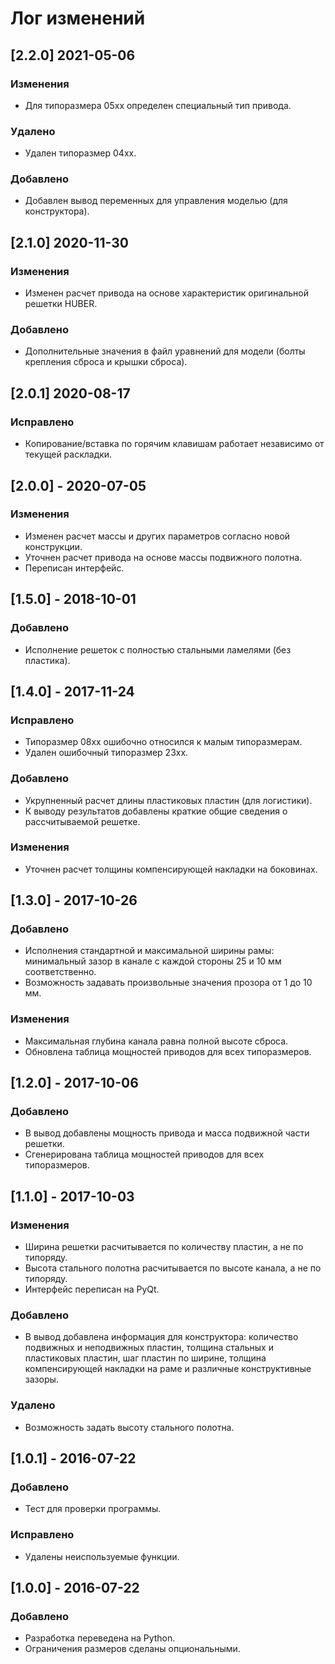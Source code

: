 ﻿# Лог изменений

[//]: # (YYYY-MM-DD)
[//]: # (Added, Changed, Deprecated, Removed, Fixed, Security)
[//]: # (Добавлено, Изменения, Устарело, Удалено, Исправлено, Безопасность)

## [2.2.0] 2021-05-06

### Изменения

- Для типоразмера 05хх определен специальный тип привода.

### Удалено

- Удален типоразмер 04хх.

### Добавлено

- Добавлен вывод переменных для управления моделью (для конструктора).

## [2.1.0] 2020-11-30

### Изменения

- Изменен расчет привода на основе характеристик оригинальной решетки HUBER.

### Добавлено

- Дополнительные значения в файл уравнений для модели (болты крепления сброса и крышки сброса).

## [2.0.1] 2020-08-17

### Исправлено

- Копирование/вставка по горячим клавишам работает независимо от текущей раскладки.

## [2.0.0] - 2020-07-05

### Изменения

- Изменен расчет массы и других параметров согласно новой конструкции.
- Уточнен расчет привода на основе массы подвижного полотна.
- Переписан интерфейс.

## [1.5.0] - 2018-10-01

### Добавлено

- Исполнение решеток с полностью стальными ламелями (без пластика).

## [1.4.0] - 2017-11-24

### Исправлено

- Типоразмер 08хх ошибочно относился к малым типоразмерам.
- Удален ошибочный типоразмер 23хх.

### Добавлено

- Укрупненный расчет длины пластиковых пластин (для логистики).
- К выводу результатов добавлены краткие общие сведения о рассчитываемой решетке.

### Изменения

- Уточнен расчет толщины компенсирующей накладки на боковинах.

## [1.3.0] - 2017-10-26

### Добавлено

- Исполнения стандартной и максимальной ширины рамы: минимальный зазор в канале с каждой стороны 25 и 10 мм соответственно.
- Возможность задавать произвольные значения прозора от 1 до 10 мм.

### Изменения

- Максимальная глубина канала равна полной высоте сброса.
- Обновлена таблица мощностей приводов для всех типоразмеров.

## [1.2.0] - 2017-10-06

### Добавлено

- В вывод добавлены мощность привода и масса подвижной части решетки.
- Сгенерирована таблица мощностей приводов для всех типоразмеров.

## [1.1.0] - 2017-10-03

### Изменения

- Ширина решетки расчитывается по количеству пластин, а не по типоряду.
- Высота стального полотна расчитывается по высоте канала, а не по типоряду.
- Интерфейс переписан на PyQt.

### Добавлено

- В вывод добавлена информация для конструктора: количество подвижных и неподвижных пластин, толщина стальных и пластиковых пластин, шаг пластин по ширине, толщина компенсирующей накладки на раме и различные конструктивные зазоры.

### Удалено

- Возможность задать высоту стального полотна.

## [1.0.1] - 2016-07-22

### Добавлено

- Тест для проверки программы.

### Исправлено

- Удалены неиспользуемые функции.

## [1.0.0] - 2016-07-22

### Добавлено

- Разработка переведена на Python.
- Ограничения размеров сделаны опциональными.

